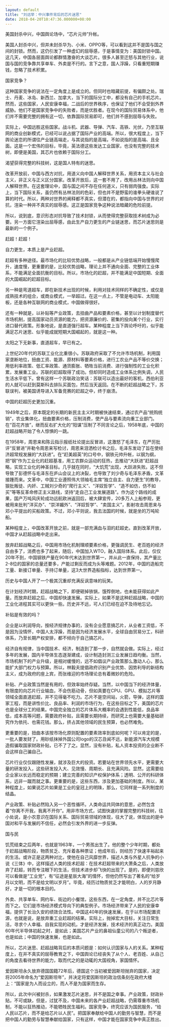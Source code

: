 ```yaml
---
layout: default
title: "刘远举：中兴事件背后的芯片迷思"
date: 2018-04-20T10:47:36.000000+08:00
---
```


美国封杀中兴，中国舆论场中，“芯片元帅”升帐。

美国人封杀中兴，但并未封杀华为、小米、OPPO等，可以看到这并不是国与国之间的封锁。然而，这仍引发了一种虚幻的屈辱感，于是事情变为：美国封锁中国。这几天，中国各层面舆论都群情激奋的大谈芯片。很多人甚至迁怒与其他行业，说国与国的竞争靠共享单车、外卖是不行的。言下之意，国人浮躁，只看重短期赚钱，忽略了技术积累。

国家竞争？

这种国家竞争的说法在一定角度上是成立的。但同时也暗藏前提，有偏颇之处。瑞士、丹麦、冰岛、新西兰、加拿大，当下的国际分工中，都没有自己的手机芯片。然而，这些国家，人民安康幸福，二战后的世界秩序，也保证了他们不会受到外界威胁。他们不是国家竞争中的失败者，而是优胜者。在现今的国际贸易体系中，他们并不需要完整的拥有这一切，依靠国际贸易即可，他们并不感到屈辱与失败。

实际上，中国远胜这些国家。战斗机、武器、导弹、汽车、高铁、光伏，乃至互联网的商业创新模式，已经可以说占据了国际产业的高端。所以，很大程度上，当下舆论迷恋的所谓往产业链高端走，与其说指的是高端，不如说指的是高端、且全面。这是一个宏伟的目标，毕竟，英法德这些发达工业国家，也没有完整的技术树，即便是美国，其芯片也依赖于国际分工。

渴望获得完整的科技树，这是国人特有的迷思。

改革开放前，中国与西方对抗，用道义向中国人解释世界关系，用资本主义与社会主义，非正义与正义区分国家。改革开放后，这一套不用了，改用丛林法则向中国人解释世界。在这套理论中，国与国之间不存在任何道义，只有弱肉强食。实际上，当下国际关系，虽仍然有丛林法则的色彩，但也并不是野蛮的谁拳头硬谁说了算的时代。所以，两种对世界的阐释都不真实，但潜在的，都指向中国与世界的对抗，渲染一种并不真实的屈辱感。这正是国家竞争这种说法暗藏的危险前提。

所以，说到底，意识形态对抗导致了技术封锁，从而使得完整获取技术树成为必要。另一方面它渲染出屈辱感，由此生产自力更生的产业链迷思，而芯片迷思则是最新的一个例子。

赶超！赶超！

自力更生，本质上是产业赶超。

赶超有多种途径。最市场化的比较优势战略，一般都是从产业链低端开始慢慢爬升，速度慢，更重要的是，比较优势战略，理论上并不通向全面、完整的工业体系，不能满足全面抗衡的目标。所以，市场化的赶超，并不能满足中国短期、全面的大国崛起的赶超目标。

另一种是弯道超车，即在新技术出现的时候，利用对技术同样的不确定性，或仅是成熟技术的组合，或商业模式，一举超过。在这一点上，不管是电动车、太阳能板，还是各种互联网的商业模式，中国做得很好。

还有一种就是，以补贴等产业政策，去扭曲产品和要素价格，甚至以计划制度替代市场机制，提高国家动员资源的能力，把资源廉价的、密集的投向某个行业，实行进口替代政策。形象地说，是直道强行超车。某种程度上当下舆论呼吁的，似乎能满足芯片迷思、似乎能成就短期大国崛起的，就是这一种。

太阳之下无新事，直道超车，早已有之。

上世纪20年代的苏联工业化比重很小。苏联政府采取了不允许市场机制，利用国家垄断地位，扭曲工资、能源、原材料等要素价格，进行工农业产品不等价交换；用低利率政策、低汇率政策、通货膨胀、牺牲当前消费、进行强制性的工业化积累，发展重工业。苏联的赶超取得了成功。但却同时造成工业体系比例失调，人民生活水平低下。曾有这样一个苏联政治笑话：苏联可以造出最好的客机，西伯利亚的人就可以赶到莫斯科去排队买面包，然后当天返回。在不断的赶超战略之下，苏联误判，被美国诱导进入军备竞赛的赶超之中，终于崩溃。

中国的赶超历史更加沉重。

1949年之后，原本既定的长期的新民主主义时期被快速结束，通过农产品“统购统销”，农业集体化，扭曲要素价格，压制消费，使产品与要素流向重工业部门。在“百花齐放”，继而反右扩大化的“阳谋”压制了不同言论之后，1958年底，中国的赶超战略开始了令人惊惧的一跳。

在1958年，周恩来和陈云指示报纸社论提出反冒进，这激怒了毛泽东，在严厉批评“反冒进”并勒令周恩来写检讨，周恩来泪洒检讨书之后，毛泽东发动了旨在使经济超常规发展的“大跃进”。在“赶美超英”的口号中，钢铁元帅升帐，以钢为纲，把“钢”作为工业化的赶超基准，用工农群众运动的狂热，去推动“大跃进”赶超战略，实现工业化的神圣目标。几乎就在同时，“大饥荒”出现，大跃进失败。这不但导致了彭德怀与毛泽东在庐山会议上的决裂，也导致了刘少奇与毛泽东矛盾，文革接踵而来。文革中，中国工业遵照伟大领袖毛主席“独立自主、自力更生”的教导，狠批叛徒、内奸、工贼刘少奇的“爬行主义”、“洋奴哲学”、“造不如仿，仿不如买”等等反革命修正主义路线，坚持“走自己工业发展道路”。作为这个路线的成果，国产万吨风庆轮成功远航欧洲返回后，被大肆宣传，20多万人上船参观，更被用来批判“洋买办”、“崇洋媚外”、“洋奴哲学”、“卖国主义”，影射攻击周恩来与邓小平提出的买船政策。不过，邓小平则说，我去法国的时候，就是坐的万吨轮船。

某种程度上，中国改革开放之前，就是一部充满血与泪的赶超史。直到改革开放，中国才从赶超战略中走出来。

放弃赶超战略之后，中国用市场化机制理顺要素价格，更强调民生、老百姓的经济自由多了，消费也多了起来，随后，中国加入WTO，融入国际体系。此后，仅仅20年不到，中国钢铁产量在90年代末达到世界第一，并从此一直保持，其产量比2-8位的国家的总量还要多，产能过剩反而成为头等难题。2012年，中国的造船完工量、新接订单量、手持订单量，这3大世界造船指标，达到世界第一。

历史与中国人开了一个极其沉重却充满反讽意味的玩笑。

在计划经济时期，赶超战略之下，即便砸掉铁锅，饿殍倒地，也未能获得如此产量。而放弃赶超之后，中国却快速发展。实际上，如果不是这种赶超战略，中国的工业化进程其实可以更快一些。历史并不远，可人们已经在迫不及待地忘记。

补贴是有效的吗？

企业是以利润导向，按经济规律办事的，没有企业愿意搞芯片，从业者工资低，不是因为没情怀，中国人太浮躁，而是因为经济发展水平，全球自由贸易分工，科研体系，乃至长期产权安排，都不倾向于自己搞芯片。

经济自有规律，当中国技术、经济，制造到了那一步，自然就会做。实际上，经过多年的发展，国内半导体生态逐渐建成，设计制造封测三业发展日趋均衡。当然，市场机制下的产业升级，是相对缓慢的，远不如倡议产业政策那么激动人心，那么能扩大部门权力与预算。所以，林毅夫提倡政府识别产业优势、因势利导的新结构主义，成为政府的座上宾，而张维迎的市场理论总有着微妙的危险。

补贴、产业政策当然是有用的，但效率始终存疑。当然，以中国当下的经济体量，有限度的向芯片行业输血，不会伤筋动骨，但如真要在CPU、GPU、模拟芯片等领域全面直道赶超，并不见得毫不吃力。芯片不是空间站，火箭，导弹，这样的国家工程，而是讲性价比、良品率、利润的市场行为，在这些目标之下，美国的芯片也是全球分工的结果。中国完全独立的芯片体系大概率的会遇到性能低，良品率低，成本高等问题，需要政府补贴，且需要长期持续，而研究上也需要大量基础研究作为依托、也需花钱。那么，挤占其他领域的民生预算，也必然难免。

更重要的是，扭曲本该按市场化原则配置的要素效率到底如何呢？可以肯定的是，一批人要发财了。用砂纸抹掉外国公司logo的汉芯丑闻不远，新能源汽车大规模造假骗取国家财政补贴，已不了了之。显然，没有补贴，私人资本投资的企业断不会这样自己骗自己。

芯片行业仅仅跟随性发展，就涉及巨大的投资。若要站在世界领先水平，更需要大量的研发投入，这些研发投入大、见效慢、周期长、且充满风险。显然，这需要给企业家以长远而稳定的预期；建立完善的知识产权保护体系；透明、公开的科研体系，远非一蹴而就之事。更重要的是，这些东西，涉及更加基础的制度。所以，某种程度上，如果说芯片如果是工业的皇冠上的明珠，那么，它同样是一系列制度的结晶。

产业政策、补贴必然陷入另一个恶性循环。人类命运共同体的意思，必然包含着“你离不开我，我离不开你”。用非市场方式，试图快速的掌握完整的科技树，往小处说，是小农意识在国际关系、国际贸易领域的体现，往大了说，体现出的是中国对和平与发展的不信任，必然会引发外界的进一步反弹。

国与民

饥荒结束之后两年，也就是1963年，一个男孩出生了。他的整个少年时期，都处于赶超战略阶段，物质贫乏、充斥着各种票证；他成年后，则经历了快速丰裕起来的生活。或许正是这两种对比，使他在自己风靡世界，描述人类与外星人抗争的小说《三体》中，这样描述人类的技术赶超：在技术赶超带来的大萧条之后，人类放弃了赶超，转而专注眼下的生活，但技术进步却飞快的出现了。是的，即便刘慈欣可以看做是“工业党”，有“征途是星辰大海”的情怀，但他仍然写出了著名的“给岁月以文明，而不是给文明以岁月”。毕竟，经历过物质贫乏才能明白，人的岁月静好，才是一切的根本目的。

外卖、共享单车、网约车、街边的小餐馆，这些东西，在一定角度，并不比芯片等而下之。它们是市场经济模式导向下的典型例子。市场经济带来了人民的安康幸福，提供了长治久安的绩效合法性。中国这40年的快速发展，在于以市场配置资源，也就是说，是放弃重工业赶超的结果。实际上，抛掉宏大目标，关注日常生活，寻求个人幸福、自我实现的动机，才是经济发展，技术经济的真正动力。美国60年代半导体初起之时，是如此；美国芯片产业的鼻祖仙童公司的八个叛逆者，也是如此；中国的快速发展，也是如此。

所以，芯片迷思、赶超战略背后的本质问题是：如何认识国家与人的关系。某种程度上，在并不真实的屈辱教育之下，中国舆论已经丧失了从个人、老百姓、从自己的角度去看待世界的能力，取而代之的是动辄的大国视角，家国情怀。

爱因斯坦永久放弃德国国籍72年后，德国这个当初被爱因斯坦抛弃的国家，决定将2005年命名为“爱因斯坦年”，并决定将爱因斯坦的政治信条刻在政府大楼上：“国家是为人而设立的，而人不是为国家而生存。

所以，此次中兴被封杀，如果激发芯片迷思，并不是国之幸事。产业政策，财政补贴，不可或缺，但是，过犹不及，中国未来的各产业赶超战略，仍需尊重市场机制，不能以狂热推动，不能牺牲民生福利。国家竞争，终究应该为国民服务，“给人民以芯片，而不是给芯片以人民”。把国家奉献给中国人的勤劳与智慧，而不是把中国人的勤劳与智慧奉献给国家，只有这样，中国才能在国家竞争中真正胜出。

